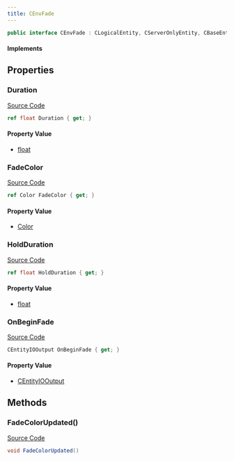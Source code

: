 ```yaml
---
title: CEnvFade
---
```


```csharp
public interface CEnvFade : CLogicalEntity, CServerOnlyEntity, CBaseEntity, CEntityInstance, ISchemaClass<CEntityInstance>, ISchemaClass<CBaseEntity>, ISchemaClass<CServerOnlyEntity>, ISchemaClass<CLogicalEntity>, ISchemaClass<CEnvFade>, ISchemaField, ISchemaClass, INativeHandle
```

#### Implements

## Properties

### Duration

[Source Code](https://github.com/swiftly-solution/swiftlys2/blob/beta/managed/src/SwiftlyS2.Generated/Schemas/Interfaces/CEnvFade.cs#L18)

```csharp
ref float Duration { get; }
```

#### Property Value

- [float](https://learn.microsoft.com/dotnet/api/system.single)

### FadeColor

[Source Code](https://github.com/swiftly-solution/swiftlys2/blob/beta/managed/src/SwiftlyS2.Generated/Schemas/Interfaces/CEnvFade.cs#L16)

```csharp
ref Color FadeColor { get; }
```

#### Property Value

- [Color](/docs/api/shared/natives/color)

### HoldDuration

[Source Code](https://github.com/swiftly-solution/swiftlys2/blob/beta/managed/src/SwiftlyS2.Generated/Schemas/Interfaces/CEnvFade.cs#L20)

```csharp
ref float HoldDuration { get; }
```

#### Property Value

- [float](https://learn.microsoft.com/dotnet/api/system.single)

### OnBeginFade

[Source Code](https://github.com/swiftly-solution/swiftlys2/blob/beta/managed/src/SwiftlyS2.Generated/Schemas/Interfaces/CEnvFade.cs#L22)

```csharp
CEntityIOOutput OnBeginFade { get; }
```

#### Property Value

- [CEntityIOOutput](/docs/api/shared/schemadefinitions/centityiooutput)

## Methods

### FadeColorUpdated()

[Source Code](https://github.com/swiftly-solution/swiftlys2/blob/beta/managed/src/SwiftlyS2.Generated/Schemas/Interfaces/CEnvFade.cs#L24)

```csharp
void FadeColorUpdated()
```

